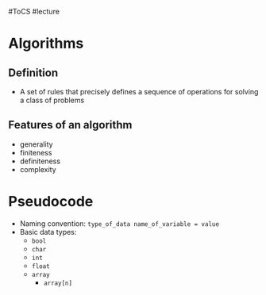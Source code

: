 #ToCS #lecture 

# Algorithms
## Definition
- A set of rules that precisely defines a sequence of operations for solving a class of problems
## Features of an algorithm
- generality
- finiteness
- definiteness
- complexity

# Pseudocode
- Naming convention: `type_of_data name_of_variable = value`
- Basic data types:
	- `bool`
	- `char`
	- `int`
	- `float`
	- `array`
		- `array[n]`
